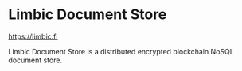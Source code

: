 # Limbic Document Store

https://limbic.fi

Limbic Document Store is a distributed encrypted blockchain NoSQL document store.
